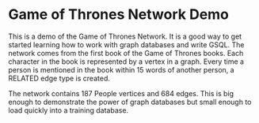 # Game of Thrones Network Demo

This is a demo of the Game of Thrones Network.
It is a good way to get started learning how to work with graph
databases and write GSQL.
The network comes from the first book of the Game of Thrones
books.  Each character in the book is represented by a vertex
in a graph.  Every time a person is mentioned in the book within
15 words of another person, a RELATED edge type is created.

The network contains 187 People vertices and 684 edges.
This is big enough to demonstrate the power of graph databases
but small enough to load quickly into a training database.
